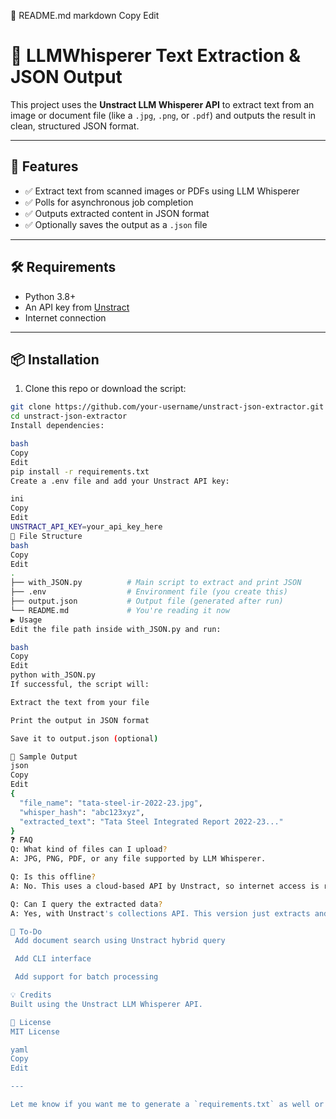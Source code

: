 📄 README.md
markdown
Copy
Edit
# 🧠 LLMWhisperer Text Extraction & JSON Output

This project uses the **Unstract LLM Whisperer API** to extract text from an image or document file (like a `.jpg`, `.png`, or `.pdf`) and outputs the result in clean, structured JSON format.

---

## 📌 Features

- ✅ Extract text from scanned images or PDFs using LLM Whisperer
- ✅ Polls for asynchronous job completion
- ✅ Outputs extracted content in JSON format
- ✅ Optionally saves the output as a `.json` file

---

## 🛠️ Requirements

- Python 3.8+
- An API key from [Unstract](https://unstract.com/)
- Internet connection

---

## 📦 Installation

1. Clone this repo or download the script:

```bash
git clone https://github.com/your-username/unstract-json-extractor.git
cd unstract-json-extractor
Install dependencies:

bash
Copy
Edit
pip install -r requirements.txt
Create a .env file and add your Unstract API key:

ini
Copy
Edit
UNSTRACT_API_KEY=your_api_key_here
📁 File Structure
bash
Copy
Edit
.
├── with_JSON.py          # Main script to extract and print JSON
├── .env                  # Environment file (you create this)
├── output.json           # Output file (generated after run)
└── README.md             # You're reading it now
▶️ Usage
Edit the file path inside with_JSON.py and run:

bash
Copy
Edit
python with_JSON.py
If successful, the script will:

Extract the text from your file

Print the output in JSON format

Save it to output.json (optional)

📝 Sample Output
json
Copy
Edit
{
  "file_name": "tata-steel-ir-2022-23.jpg",
  "whisper_hash": "abc123xyz",
  "extracted_text": "Tata Steel Integrated Report 2022-23..."
}
❓ FAQ
Q: What kind of files can I upload?
A: JPG, PNG, PDF, or any file supported by LLM Whisperer.

Q: Is this offline?
A: No. This uses a cloud-based API by Unstract, so internet access is required.

Q: Can I query the extracted data?
A: Yes, with Unstract's collections API. This version just extracts and formats the text.

📌 To-Do
 Add document search using Unstract hybrid query

 Add CLI interface

 Add support for batch processing

💡 Credits
Built using the Unstract LLM Whisperer API.

📜 License
MIT License

yaml
Copy
Edit

---

Let me know if you want me to generate a `requirements.txt` as well or include collection querying in a future version.







